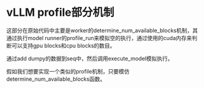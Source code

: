 # vLLM profile部分机制

这部分在原始代码中主要是worker的determine_num_available_blocks机制，其通过执行model runner的profile_run来模拟空的执行，通过使用的cuda内存来判断可以支持gpu blocks和cpu blocks的数目。

通过add dumpy的数据到seq中，然后调用execute_model模拟执行。

假如我们想要实现一个类似的profile机制，只要模仿determine_num_available_blocks函数。

